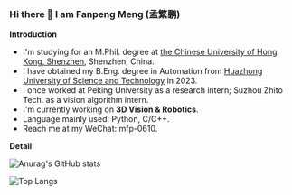### Hi there 👋 I am Fanpeng Meng (孟繁鹏)

**Introduction**

<!-- - I'm currently working. -->
- I'm studying for an M.Phil. degree at [the Chinese University of Hong Kong, Shenzhen](https://www.cuhk.edu.cn/en), Shenzhen, China.
- I have obtained my B.Eng. degree in Automation from [Huazhong University of Science and Technology](http://english.hust.edu.cn/) in 2023. 
- I once worked at Peking University as a research intern; Suzhou Zhito Tech. as a vision algorithm intern.
- I'm currently working on **3D Vision & Robotics**. 
- Language mainly used: Python, C/C++.
- Reach me at my WeChat: mfp-0610.
<!-- - I'm currently learning HPC & distributed system. -->
<!-- - 👯 I’m looking to collaborate on ...
- 🤔 I’m looking for help with ...
- 💬 Ask me about ... -->
<!-- - 😄 Pronouns: ...
- ⚡ Fun fact: ... -->

**Detail**

![Anurag's GitHub stats](https://github-readme-stats.vercel.app/api?username=mfp0610)

![Top Langs](https://github-readme-stats.vercel.app/api/top-langs/?username=mfp0610)

<!-- &hide=javascript,html -->
